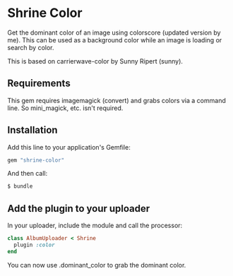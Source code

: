 Shrine Color
=================

Get the dominant color of an image using colorscore (updated version by me). This can be used as a background color while an image is loading or search by color.

This is based on carrierwave-color by Sunny Ripert (sunny).

Requirements
------------

This gem requires imagemagick (convert) and grabs colors via a command line.
So mini_magick, etc. isn't required.


Installation
------------

Add this line to your application's Gemfile:

```ruby
gem "shrine-color"
```

And then call:

```sh
$ bundle
```

Add the plugin to your uploader
--------------------------------

In your uploader, include the module and call the processor:

```ruby
class AlbumUploader < Shrine
  plugin :color
end
```

You can now use <image>.dominant_color to grab the dominant color.
